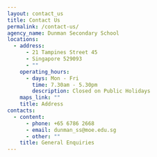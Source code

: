 ```yaml
---
layout: contact_us
title: Contact Us
permalink: /contact-us/
agency_name: Dunman Secondary School
locations:
  - address:
      - 21 Tampines Street 45
      - Singapore 529093
      - ""
    operating_hours:
      - days: Mon - Fri
        time: 7.30am - 5.30pm
        description: Closed on Public Holidays
    maps_link: ""
    title: Address
contacts:
  - content:
      - phone: +65 6786 2668
      - email: dunman_ss@moe.edu.sg
      - other: ""
    title: General Enquiries
---
```

